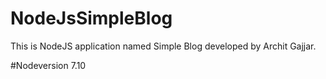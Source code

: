 # NodeJsSimpleBlog
This is NodeJS application named Simple Blog developed by Archit Gajjar.

#Nodeversion
7.10
